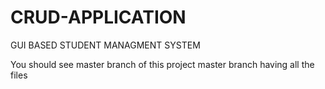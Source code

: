 # CRUD-APPLICATION
GUI BASED STUDENT MANAGMENT SYSTEM

You should see master branch of this project
master branch having all the files
